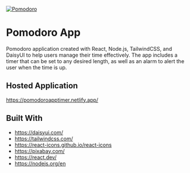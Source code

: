 [![Pomodoro](https://i.ibb.co/6gndRf8/pomodoro.png)](https://pomodoroapptimer.netlify.app/)

# Pomodoro App

Pomodoro application created with React, Node.js, TailwindCSS, and DaisyUI to help users manage their time effectively.
The app includes a timer that can be set to any desired length, as well as an alarm to alert the user when the time is up.

## Hosted Application
https://pomodoroapptimer.netlify.app/

## Built With
- https://daisyui.com/
- https://tailwindcss.com/
- https://react-icons.github.io/react-icons
- https://pixabay.com/
- https://react.dev/
- https://nodejs.org/en
